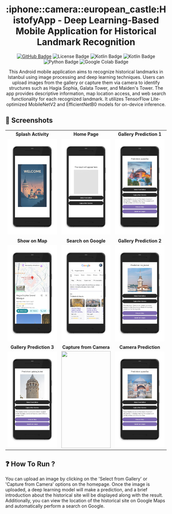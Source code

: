 <h1 align="center">:iphone::camera::european_castle:HistofyApp - Deep Learning-Based Mobile Application for Historical Landmark Recognition</h1>

<p align="center">
  <a href="https://github.com/omerfaruksekmen"><img src="https://img.shields.io/badge/GitHub-omerfaruksekmen-4c00e6?style=for-the-badge&logo=github&logoColor=white" alt="GitHub Badge"></a>
  <img src="https://img.shields.io/badge/License-MIT-green?style=for-the-badge" alt="License Badge">
  <img src="https://img.shields.io/badge/API-24%2B-green?style=for-the-badge" alt="Kotlin Badge">
  <img src="https://img.shields.io/badge/KOTLIN-blue?style=for-the-badge&logo=kotlin&logoColor=purple&labelColor=orange" alt="Kotlin Badge">
  <img src="https://img.shields.io/badge/python-3670A0?style=for-the-badge&logo=python&logoColor=ffdd54" alt="Python Badge">
  <img src="https://img.shields.io/badge/google_colab-F9AB00?style=for-the-badge&logo=google-colab&logoColor=white" alt="Google Colab Badge">
</p>

<p align="center">
  This Android mobile application aims to recognize historical landmarks in Istanbul using image processing and deep learning techniques.
  Users can upload images from the gallery or capture them via camera to identify structures such as Hagia Sophia, Galata Tower, and Maiden's Tower.
  The app provides descriptive information, map location access, and web search functionality for each recognized landmark. 
  It utilizes TensorFlow Lite-optimized MobileNetV2 and EfficientNetB0 models for on-device inference.
</p>

## :camera_flash: Screenshots

<table style="width: 100%; table-layout: fixed;">
  <tr>
    <th style="text-align: center; border: none;">Splash Activity</th>
    <th style="text-align: center; border: none;">Home Page</th>
    <th style="text-align: center; border: none;">Gallery Prediction 1</th>
  </tr>
  <tr>
    <td style="height: 300px; width: 33.33%; text-align: center; border: none;">
      <img src="screenshots/splashpage.png" style="width: 100%; height: 100%; object-fit: cover;" />
    </td>
    <td style="height: 300px; width: 33.33%; text-align: center; border: none;">
      <img src="screenshots/homepage.png" style="width: 100%; height: 100%; object-fit: cover;" />
    </td>
    <td style="height: 300px; width: 33.33%; text-align: center; border: none;">
      <img src="screenshots/hagiasophia.png" style="width: 100%; height: 100%; object-fit: cover;" />
    </td>
  </tr>
  <tr>
    <th style="text-align: center; border: none;">Show on Map</th>
    <th style="text-align: center; border: none;">Search on Google</th>
    <th style="text-align: center; border: none;">Gallery Prediction 2</th>
  </tr>
  <tr>
    <td style="height: 300px; width: 33.33%; text-align: center; border: none;">
      <img src="screenshots/showonmap.png" style="width: 100%; height: 100%; object-fit: cover;" />
    </td>
    <td style="height: 300px; width: 33.33%; text-align: center; border: none;">
      <img src="screenshots/searchongoogle.png" style="width: 100%; height: 100%; object-fit: cover;" />
    </td>
    <td style="height: 300px; width: 33.33%; text-align: center; border: none;">
      <img src="screenshots/maidenstower.png" style="width: 100%; height: 100%; object-fit: cover;" />
    </td>
  </tr>
  <tr>
    <th style="text-align: center; border: none;">Gallery Prediction 3</th>
    <th style="text-align: center; border: none;">Capture from Camera</th>
    <th style="text-align: center; border: none;">Camera Prediction</th>
  </tr>
  <tr>
    <td style="height: 300px; width: 33.33%; text-align: center; border: none;">
      <img src="screenshots/galata_tower.png" style="width: 100%; height: 100%; object-fit: cover;" />
    </td>
    <td style="height: 300px; width: 33.33%; text-align: center; border: none;">
      <img src="screenshots/cameracapture.png" style="width: 100%; height: 100%; object-fit: cover;" />
    </td>
    <td style="height: 300px; width: 33.33%; text-align: center; border: none;">
      <img src="screenshots/cameraresult.png" style="width: 100%; height: 100%; object-fit: cover;" />
    </td>
  </tr>
</table>

## :question: How To Run ?

You can upload an image by clicking on the 'Select from Gallery' or 'Capture from Camera' options on the homepage. Once the image is uploaded,
a deep learning model will make a prediction, and a brief introduction about the historical site will be displayed along with the result. 
Additionally, you can view the location of the historical site on Google Maps and automatically perform a search on Google.
